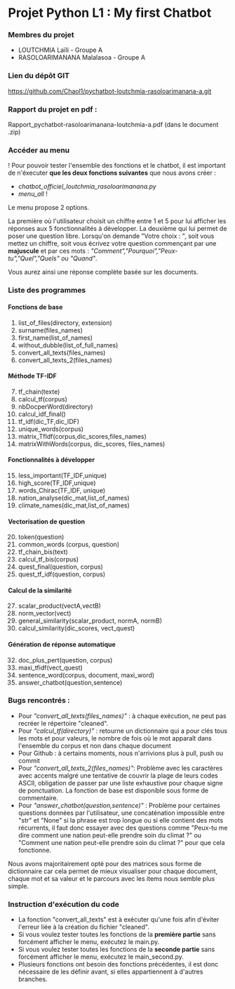 # Projet Python L1 : My first Chatbot

### Membres du projet
- LOUTCHMIA Laïli - Groupe A
- RASOLOARIMANANA Malalasoa - Groupe A
 
### Lien du dépôt GIT
https://github.com/Chaol1/pychatbot-loutchmia-rasoloarimanana-a.git

### Rapport du projet en pdf : 
Rapport_pychatbot-rasoloarimanana-loutchmia-a.pdf (dans le document .zip)

### Accéder au menu
! Pour pouvoir tester l'ensemble des fonctions et le chatbot, il est important de n'éxecuter **que les deux fonctions suivantes** que nous avons créer :
- *chatbot_officiel_loutchmia_rasoloarimanana.py*
- *menu_all* !

 Le menu propose 2 options.
 
La première où l'utilisateur choisit un chiffre entre 1 et 5 pour lui afficher les réponses aux 5 fonctionnalités à développer.
La deuxième qui lui permet de poser une question libre.
Lorsqu'on demande "Votre choix : ", soit vous mettez un chiffre, soit vous écrivez votre question commençant par une **majuscule** et par ces mots : *"Comment","Pourquoi","Peux-tu","Quel","Quels" ou "Quand"*. 

Vous aurez ainsi une réponse complète basée sur les documents.
### Liste des programmes 
#### Fonctions de base
1) list_of_files(directory, extension)
2) surname(files_names)
3) first_name(list_of_names)
4) without_dubble(list_of_full_names)
5) convert_all_texts(files_names)
6) convert_all_texts_2(files_names)

#### Méthode TF-IDF

7) tf_chain(texte)
8) calcul_tf(corpus)
9) nbDocperWord(directory)
10) calcul_idf_final()
11) tf_idf(dic_TF,dic_IDF)
12) unique_words(corpus)
13) matrix_TfIdf(corpus,dic_scores,files_names)
14) matrixWithWords(corpus, dic_scores, files_names)

#### Fonctionnalités à développer
15) less_important(TF_IDF,unique)
16) high_score(TF_IDF,unique)
17) words_Chirac(TF_IDF, unique)
18) nation_analyse(dic_mat,list_of_names)
19) climate_names(dic_mat,list_of_names)

#### Vectorisation de question
20) token(question)
21) common_words (corpus, question)
22) tf_chain_bis(text)
23) calcul_tf_bis(corpus)
24) quest_final(question, corpus)
25) quest_tf_idf(question, corpus)

#### Calcul de la similarité
27) scalar_product(vectA,vectB)
28) norm_vector(vect)
29) general_similarity(scalar_product, normA, normB)
30) calcul_similarity(dic_scores, vect_quest)

#### Génération de réponse automatique
32) doc_plus_pert(question, corpus)
33) maxi_tfidf(vect_quest)
34) sentence_word(corpus, document, maxi_word)
35) answer_chatbot(question,sentence)

### Bugs rencontrés :
- Pour *"convert_all_texts(files_names)"* : à chaque exécution, ne peut pas recréer le répertoire "cleaned".
- Pour *"calcul_tf(directory)"* : retourne un dictionnaire qui a pour clés tous les mots et pour valeurs, le nombre de fois où le mot apparaît dans l'ensemble du corpus et non dans chaque document
- Pour Github : à certains moments, nous n'arrivions plus à pull, push ou commit
- Pour *"convert_all_texts_2(files_names)"*: Problème avec les caractères avec accents malgré une tentative de couvrir la plage de leurs codes ASCII, obligation de passer par une liste exhaustive pour chaque signe de ponctuation. La fonction de base est disponible sous forme de commentaire.
- Pour *"answer_chatbot(question,sentence)"* : Problème pour certaines questions données par l'utilisateur, une concaténation impossible entre "str" et "None" si la phrase est trop longue ou si elle contient des mots récurrents, il faut donc essayer avec des questions comme "Peux-tu me dire comment une nation peut-elle prendre soin du climat ?" ou "Comment une nation peut-elle prendre soin du climat ?" pour que cela fonctionne.

Nous avons majoritairement opté pour des matrices sous forme de dictionnaire car cela permet de mieux visualiser pour chaque document, chaque mot et sa valeur et le parcours avec les items nous semble plus simple.

### Instruction d'exécution du code 

- La fonction "convert_all_texts" est à exécuter qu'une fois afin d'éviter l'erreur liée à la création du fichier "cleaned".
- Si vous voulez tester toutes les fonctions de la **première partie** sans forcément afficher le menu, exécutez le main.py.
- Si vous voulez tester toutes les fonctions de la **seconde partie** sans forcément afficher le menu, exécutez le main_second.py.
- Plusieurs fonctions ont besoin des fonctions précédentes, il est donc nécessaire de les définir avant, si elles appartiennent à d'autres branches.


